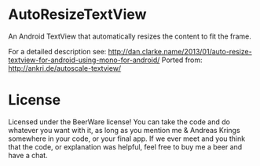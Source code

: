 AutoResizeTextView
===============

An Android TextView that automatically resizes the content to fit the frame.

For a detailed description see: http://dan.clarke.name/2013/01/auto-resize-textview-for-android-using-mono-for-android/
Ported from: http://ankri.de/autoscale-textview/

License
===============

Licensed under the BeerWare license! You can take the code and do whatever you want with it, as long as you mention me & Andreas Krings somewhere in your code, or your final app. If we ever meet and you think that the code, or explanation was helpful, feel free to buy me a beer and have a chat.